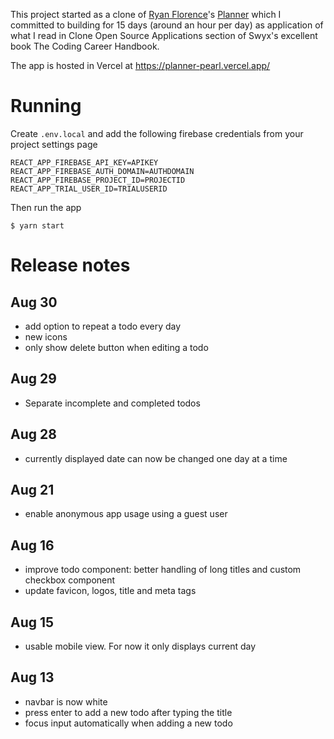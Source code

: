 This project started as a clone of [Ryan Florence](https://twitter.com/ryanflorence)'s [Planner](https://planner.now.sh)
which I committed to building for 15 days (around an hour per day) as application of what I read in Clone Open Source Applications section
of Swyx's excellent book The Coding Career Handbook.

The app is hosted in Vercel at https://planner-pearl.vercel.app/

# Running

Create `.env.local` and add the following firebase credentials from your project settings page

```
REACT_APP_FIREBASE_API_KEY=APIKEY
REACT_APP_FIREBASE_AUTH_DOMAIN=AUTHDOMAIN
REACT_APP_FIREBASE_PROJECT_ID=PROJECTID
REACT_APP_TRIAL_USER_ID=TRIALUSERID
```

Then run the app

```
$ yarn start
```

# Release notes

## Aug 30

- add option to repeat a todo every day
- new icons
- only show delete button when editing a todo

## Aug 29

- Separate incomplete and completed todos

## Aug 28

- currently displayed date can now be changed one day at a time

## Aug 21

- enable anonymous app usage using a guest user

## Aug 16

- improve todo component: better handling of long titles and custom checkbox component
- update favicon, logos, title and meta tags

## Aug 15

- usable mobile view. For now it only displays current day

## Aug 13

- navbar is now white
- press enter to add a new todo after typing the title
- focus input automatically when adding a new todo